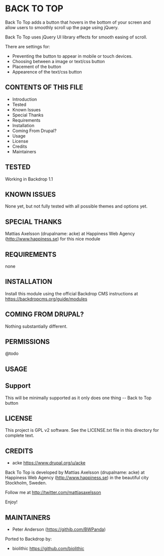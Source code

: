 BACK TO TOP
===================

Back To Top adds a button that hovers in the bottom of your screen and allow users to smoothly scroll up the page using jQuery.

Back To Top uses jQuery UI library effects for smooth easing of scroll.

There are settings for:

  * Preventing the button to appear in mobile or touch devices.
  * Choosing between a image or text/css button
  * Placement of the button
  * Appearence of the text/css button

CONTENTS OF THIS FILE
---------------------

 - Introduction
 - Tested
 - Known Issues
 - Special Thanks
 - Requirements
 - Installation
 - Coming From Drupal?
 - Usage
 - License
 - Credits
 - Maintainers

TESTED
-----

Working in Backdrop 1.1

KNOWN ISSUES
---------------------

None yet, but not fully tested with all possible themes and options yet.

SPECIAL THANKS
--------------

Mattias Axelsson (drupalname: acke) at Happiness Web Agency (http://www.happiness.se) for this nice module


REQUIREMENTS
------------

none

INSTALLATION
------------

Install this module using the official Backdrop CMS instructions at https://backdropcms.org/guide/modules

COMING FROM DRUPAL?
-------------------

Nothing substantially different.

PERMISSIONS
------------

@todo


USAGE
-----



Support
-------

This will be minimally supported as it only does one thing -- Back to Top button

LICENSE
-------

This project is GPL v2 software. See the LICENSE.txt file in this directory for complete text.

CREDITS
-----------

- acke <https://www.drupal.org/u/acke>

Back To Top is developed by Mattias Axelsson (drupalname: acke) at Happiness Web Agency (http://www.happiness.se) in the beautiful city Stockholm, Sweden.

Follow me at http://twitter.com/mattiasaxelsson

Enjoy!

MAINTAINERS
-----------

- Peter Anderson (https://githib.com/BWPanda)

Ported to Backdrop by:

 - biolithic <https://github.com/biolithic>
